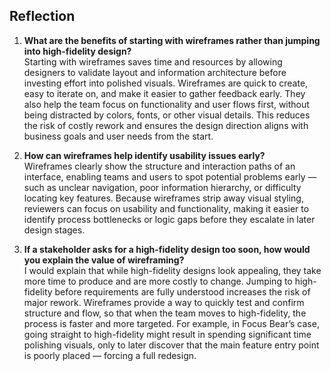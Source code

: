 ## Reflection

1. **What are the benefits of starting with wireframes rather than jumping into high-fidelity design?**  
   Starting with wireframes saves time and resources by allowing designers to validate layout and information architecture before investing effort into polished visuals. Wireframes are quick to create, easy to iterate on, and make it easier to gather feedback early. They also help the team focus on functionality and user flows first, without being distracted by colors, fonts, or other visual details. This reduces the risk of costly rework and ensures the design direction aligns with business goals and user needs from the start.

2. **How can wireframes help identify usability issues early?**  
   Wireframes clearly show the structure and interaction paths of an interface, enabling teams and users to spot potential problems early — such as unclear navigation, poor information hierarchy, or difficulty locating key features. Because wireframes strip away visual styling, reviewers can focus on usability and functionality, making it easier to identify process bottlenecks or logic gaps before they escalate in later design stages.

3. **If a stakeholder asks for a high-fidelity design too soon, how would you explain the value of wireframing?**  
   I would explain that while high-fidelity designs look appealing, they take more time to produce and are more costly to change. Jumping to high-fidelity before requirements are fully understood increases the risk of major rework. Wireframes provide a way to quickly test and confirm structure and flow, so that when the team moves to high-fidelity, the process is faster and more targeted. For example, in Focus Bear’s case, going straight to high-fidelity might result in spending significant time polishing visuals, only to later discover that the main feature entry point is poorly placed — forcing a full redesign.
